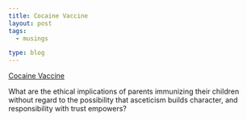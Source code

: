 ```yaml
---
title: Cocaine Vaccine
layout: post
tags:
  - musings

type: blog
---
```


[Cocaine Vaccine](http://io9.com/5725864/cocaine-vaccine-could-make-drug-addiction-a-distant-memory)

What are the ethical implications of parents immunizing their children without regard to the possibility that asceticism builds character, and responsibility with trust empowers?
